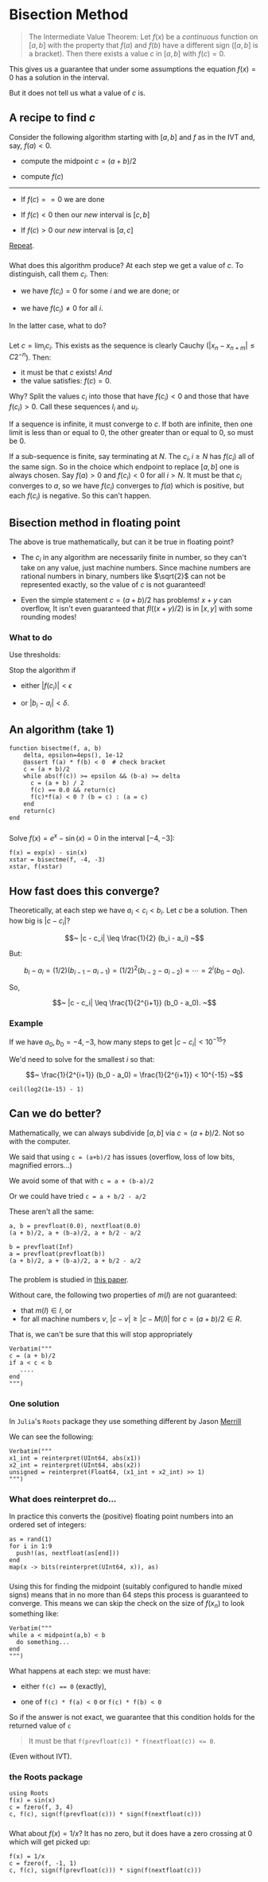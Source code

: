 # Bisection Method

> The Intermediate Value Theorem: Let $f(x)$ be a *continuous* function on $[a,b]$ with the property that $f(a)$ and $f(b)$ have a different sign ($[a,b]$ is a bracket). Then there exists a value $c$ in $[a,b]$ with $f(c) = 0$.

This gives us a guarantee that under some assumptions the equation $f(x) = 0$ has a solution in the interval.

But it does not tell us what a value of $c$ is.

## A recipe to find $c$

Consider the following algorithm starting with $[a,b]$ and $f$ as in the IVT and, say, $f(a) < 0$.

* compute the midpoint $c = (a+b)/2$

* compute $f(c)$

----

- If $f(c) == 0$ we are done

- If $f(c) < 0$ then our *new* interval is $[c,b]$

- If $f(c) > 0$ our *new* interval is $[a,c]$

[Repeat](http://calculuswithjulia.github.io/limits/intermediate_value_theorem.html#Bolzanoandthebisectionmethod).

###

What does this algorithm produce? At each step we get a value of $c$. To distinguish, call them $c_i$. Then:

* we have $f(c_i) = 0$ for some $i$ and we are done; or

* we have $f(c_i) \neq 0$ for all $i$.

In the latter case, what to do?

###

Let $c = \lim_i c_i$. This exists as the sequence is clearly Cauchy ($|x_n - x_{n+m}| \leq C2^{-n}$). Then:

* it must be that $c$ exists! *And*
* the value satisfies: $f(c) = 0$.

Why? Split the values $c_i$ into those that have $f(c_i) < 0$ and those that have $f(c_i) > 0$. Call these sequences $l_i$ and $u_i$.

If a sequence is infinite, it must converge to $c$. If both are infinite, then one limit is less than or equal to $0$, the other greater than or equal to $0$, so must be $0$.

If a sub-sequence is finite, say terminating at $N$. The $c_i, i \geq N$ has $f(c_i)$ all of the same sign. So in the choice which endpoint to replace $[a,b]$ one is always chosen. Say $f(a) > 0$ and $f(c_i) < 0$ for all $i > N$. It must be that $c_i$ converges to $a$, so we have $f(c_i)$ converges to $f(a)$ which is positive, but each $f(c_i)$ is negative. So this can't happen.

## Bisection method in floating point

The above is true mathematically, but can it be true in floating point?

* The $c_i$ in any algorithm are necessarily finite in number, so they
  can't take on any value, just machine numbers. Since machine numbers
  are rational numbers in binary, numbers like $\sqrt{2}$ can not be
  represented exactly, so the value of $c$ is not guaranteed!

* Even the simple statement $c = (a+b)/2$ has problems! $x+y$ can
  overflow, It isn't even guaranteed that $fl((x+y)/2)$ is in $[x,y]$
  with some rounding modes!

### What to do

Use thresholds:

Stop the algorithm if

* either $|f(c_i)| < \epsilon$

* or $|b_i - a_i| < \delta$.

## An algorithm (take 1)

```
function bisectme(f, a, b)
    delta, epsilon=4eps(), 1e-12
	@assert f(a) * f(b) < 0  # check bracket
    c = (a + b)/2
	while abs(f(c)) >= epsilon && (b-a) >= delta
	  c = (a + b) / 2
	  f(c) == 0.0 && return(c)
	  f(c)*f(a) < 0 ? (b = c) : (a = c)
	end
	return(c)
end
```

###

Solve $f(x) = e^x - \sin(x) = 0$ in the interval $[-4, -3]$:

```
f(x) = exp(x) - sin(x)
xstar = bisectme(f, -4, -3)
xstar, f(xstar)
```

## How fast does this converge?

Theoretically, at each step we have $a_i < c_i < b_i$. Let $c$ be a solution. Then how big is $|c - c_i|$?

$$~
|c - c_i| \leq \frac{1}{2} (b_i - a_i)
~$$

But:

$$~
b_i - a_i = (1/2)(b_{i-1} - a_{i-1}) = (1/2)^2 (b_{i-2} - a_{i-2}) = \cdots = 2^{i}(b_0 - a_0).
~$$ 

So,

$$~
|c - c_i| \leq \frac{1}{2^{i+1}} (b_0 - a_0).
~$$

### Example

If we have $a_0, b_0 = -4, -3$, how many steps to get $|c - c_i| < 10^{-15}$?

We'd need to solve for the smallest $i$ so that:

$$~
\frac{1}{2^{i+1}} (b_0 - a_0) = \frac{1}{2^{i+1}} < 10^{-15}
~$$

```
ceil(log2(1e-15) - 1)
```

## Can we do better?

Mathematically, we can always subdivide $[a,b]$ via $c=(a+b)/2$. Not so with the computer.

We said that using
`c = (a+b)/2` has issues (overflow, loss of low bits, magnified errors...)

We avoid some of that with `c = a + (b-a)/2`

Or we could have tried `c = a + b/2 - a/2`

These aren't all the same:

```
a, b = prevfloat(0.0), nextfloat(0.0)
(a + b)/2, a + (b-a)/2, a + b/2 - a/2
```


```
b = prevfloat(Inf)
a = prevfloat(prevfloat(b))
(a + b)/2, a + (b-a)/2, a + b/2 - a/2
```

### 

The problem is studied in [this paper](https://hal.archives-ouvertes.fr/hal-00576641v1/document).

Without care, the following two properties of $m(I)$ are not guaranteed:

* that $m(I) \in I$, or
* for all machine numbers $v$, $|c - v| \geq |c - M(I)|$ for $c = (a + b)/2 \in R$.


That is, we can't be sure that this will stop appropriately

```
Verbatim("""
c = (a + b)/2
if a < c < b
   ....
end
""")
```


### One solution

In `Julia`'s `Roots` package they use something different by Jason [Merrill](http://squishythinking.com/2014/02/22/bisecting-floats/)

We can see the following:

```
Verbatim("""
x1_int = reinterpret(UInt64, abs(x1))
x2_int = reinterpret(UInt64, abs(x2))
unsigned = reinterpret(Float64, (x1_int + x2_int) >> 1)
""")
```

### What does reinterpret do...

In practice this converts the (positive) floating point numbers into an ordered set of integers:


```
as = rand(1)
for i in 1:9
  push!(as, nextfloat(as[end]))
end
map(x -> bits(reinterpret(UInt64, x)), as)
```

###

Using this for finding the midpoint (suitably configured to handle mixed signs) means that in no more than 64 steps this process is guaranteed to converge. This means we can skip the check on the size of $f(x_n)$ to look something like:

```
Verbatim("""
while a < midpoint(a,b) < b
  do something...
end
""")
```

What happens at each step: we must have:

* either `f(c) == 0` (exactly), 

- one of `f(c) * f(a) < 0` or `f(c) * f(b) < 0`

So if the answer is not exact, we guarantee that this condition holds for the returned value of `c`

> It must be that `f(prevfloat(c)) * f(nextfloat(c)) <= 0`.

(Even without IVT).

### the Roots package

```
using Roots
f(x) = sin(x)
c = fzero(f, 3, 4)
c, f(c), sign(f(prevfloat(c))) * sign(f(nextfloat(c)))
```

###

What about $f(x) = 1/x$? It has no zero, but it does have a zero crossing at $0$ which will get picked up:

```
f(x) = 1/x
c = fzero(f, -1, 1)
c, f(c), sign(f(prevfloat(c))) * sign(f(nextfloat(c)))
```
